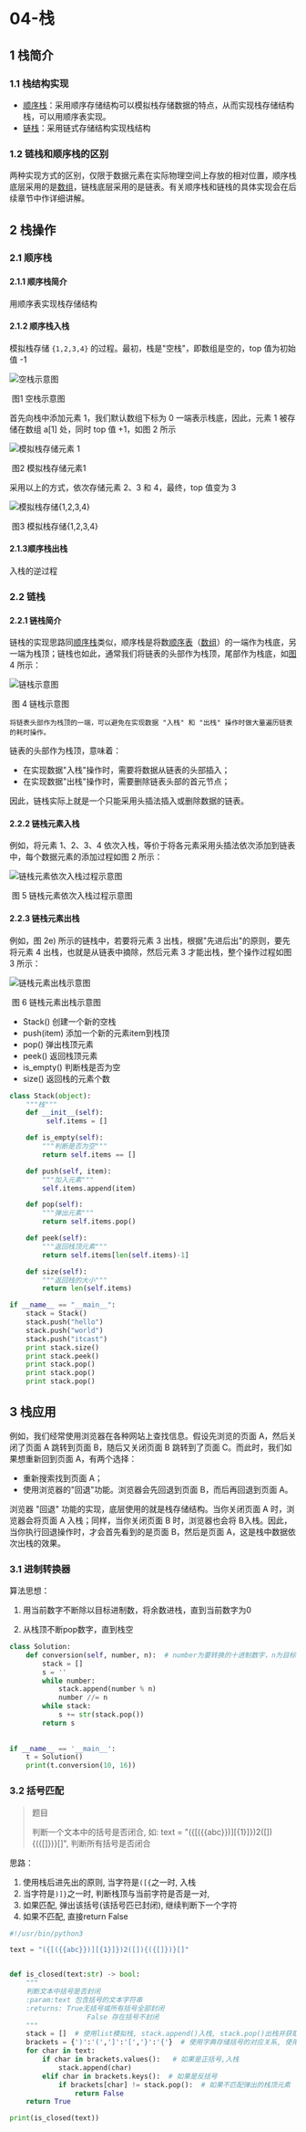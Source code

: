 # 04-栈

## 1 栈简介

### 1.1 栈结构实现

- [顺序栈](http://data.biancheng.net/view/170.html)：采用顺序存储结构可以模拟栈存储数据的特点，从而实现栈存储结构栈，可以用顺序表实现。
- [链栈](http://data.biancheng.net/view/171.html)：采用链式存储结构实现栈结构

### 1.2 链栈和顺序栈的区别

两种实现方式的区别，仅限于数据元素在实际物理空间上存放的相对位置，顺序栈底层采用的是[数组](http://data.biancheng.net/view/181.html)，链栈底层采用的是链表。有关顺序栈和链栈的具体实现会在后续章节中作详细讲解。

## 2 栈操作

### 2.1 顺序栈

#### 2.1.1 顺序栈简介

用顺序表实现栈存储结构

#### 2.1.2 顺序栈入栈

模拟栈存储 `{1,2,3,4}` 的过程。最初，栈是"空栈"，即数组是空的，top 值为初始值 -1

![空栈示意图](http://data.biancheng.net/uploads/allimg/181202/2-1Q202131603419.gif)

​												图1 空栈示意图

首先向栈中添加元素 1，我们默认数组下标为 0 一端表示栈底，因此，元素 1 被存储在数组 a[1] 处，同时 top 值 +1，如图 2 所示

![模拟栈存储元素 1](http://data.biancheng.net/uploads/allimg/181202/2-1Q2021316322O.gif)

​											图2 模拟栈存储元素1

采用以上的方式，依次存储元素 2、3 和 4，最终，top 值变为 3

![模拟栈存储{1,2,3,4}](http://data.biancheng.net/uploads/allimg/181202/2-1Q202131649636.gif)

​											图3 模拟栈存储{1,2,3,4}

#### 2.1.3顺序栈出栈

入栈的逆过程

### 2.2 链栈

#### 2.2.1 链栈简介

链栈的实现思路同[顺序栈](http://data.biancheng.net/view/170.html)类似，顺序栈是将数[顺序表](http://data.biancheng.net/view/158.html)（[数组](http://data.biancheng.net/view/181.html)）的一端作为栈底，另一端为栈顶；链栈也如此，通常我们将链表的头部作为栈顶，尾部作为栈底，如[图](http://data.biancheng.net/view/200.html) 4 所示：

![链栈示意图](http://data.biancheng.net/uploads/allimg/181202/2-1Q2021G31YC.gif)

​												图 4 链栈示意图

```
将链表头部作为栈顶的一端，可以避免在实现数据 "入栈" 和 "出栈" 操作时做大量遍历链表的耗时操作。
```

链表的头部作为栈顶，意味着：

- 在实现数据"入栈"操作时，需要将数据从链表的头部插入；
- 在实现数据"出栈"操作时，需要删除链表头部的首元节点；


因此，链栈实际上就是一个只能采用头插法插入或删除数据的链表。

#### 2.2.2 链栈元素入栈

例如，将元素 1、2、3、4 依次入栈，等价于将各元素采用头插法依次添加到链表中，每个数据元素的添加过程如图 2 所示：

![链栈元素依次入栈过程示意图](http://data.biancheng.net/uploads/allimg/181202/2-1Q2021G402604.gif)

​										图 5 链栈元素依次入栈过程示意图

#### 2.2.3 链栈元素出栈

例如，图 2e) 所示的链栈中，若要将元素 3 出栈，根据"先进后出"的原则，要先将元素 4 出栈，也就是从链表中摘除，然后元素 3 才能出栈，整个操作过程如图 3 所示：

![链栈元素出栈示意图](http://data.biancheng.net/uploads/allimg/181202/2-1Q2021G432217.gif)

​										图 6 链栈元素出栈示意图

- Stack() 创建一个新的空栈
- push(item) 添加一个新的元素item到栈顶
- pop() 弹出栈顶元素
- peek() 返回栈顶元素
- is_empty() 判断栈是否为空
- size() 返回栈的元素个数

```python
class Stack(object):
    """栈"""
    def __init__(self):
         self.items = []

    def is_empty(self):
        """判断是否为空"""
        return self.items == []

    def push(self, item):
        """加入元素"""
        self.items.append(item)

    def pop(self):
        """弹出元素"""
        return self.items.pop()

    def peek(self):
        """返回栈顶元素"""
        return self.items[len(self.items)-1]

    def size(self):
        """返回栈的大小"""
        return len(self.items)

if __name__ == "__main__":
    stack = Stack()
    stack.push("hello")
    stack.push("world")
    stack.push("itcast")
    print stack.size()
    print stack.peek()
    print stack.pop()
    print stack.pop()
    print stack.pop()
```

## 3 栈应用

例如，我们经常使用浏览器在各种网站上查找信息。假设先浏览的页面 A，然后关闭了页面 A 跳转到页面 B，随后又关闭页面 B 跳转到了页面 C。而此时，我们如果想重新回到页面 A，有两个选择：

- 重新搜索找到页面 A；
- 使用浏览器的"回退"功能。浏览器会先回退到页面 B，而后再回退到页面 A。


浏览器 "回退" 功能的实现，底层使用的就是栈存储结构。当你关闭页面 A 时，浏览器会将页面 A 入栈；同样，当你关闭页面 B 时，浏览器也会将 B入栈。因此，当你执行回退操作时，才会首先看到的是页面 B，然后是页面 A，这是栈中数据依次出栈的效果。

### 3.1 进制转换器

算法思想：

1. 用当前数字不断除以目标进制数，将余数进栈，直到当前数字为0

2. 从栈顶不断pop数字，直到栈空

```python
class Solution:
    def conversion(self, number, n):  # number为要转换的十进制数字，n为目标进制
        stack = []
        s = ''
        while number:
            stack.append(number % n)
            number //= n
        while stack:
            s += str(stack.pop())
        return s
 
 
if __name__ == '__main__':
    t = Solution()
    print(t.conversion(10, 16))
```

### 3.2 括号匹配

> 题目
>
> 判断一个文本中的括号是否闭合,
> 如: text = "({[({{abc}})][{1}]})2([]){({[]})}[]", 判断所有括号是否闭合

思路：

1. 使用栈后进先出的原则, 当字符是`([{`之一时, 入栈
2. 当字符是`)]}`之一时, 判断栈顶与当前字符是否是一对,
3. 如果匹配, 弹出该括号(该括号匹已封闭), 继续判断下一个字符
4. 如果不匹配, 直接return False

```python
#!/usr/bin/python3

text = "({[({{abc}})][{1}]})2([]){({[]})}[]"


def is_closed(text:str) -> bool:  
    """
    判断文本中括号是否封闭
    :param:text 包含括号的文本字符串
    :returns: True无括号或所有括号全部封闭
                   False 存在括号不封闭
    """
    stack = []  # 使用list模拟栈, stack.append()入栈, stack.pop()出栈并获取栈顶元素
    brackets = {')':'(',']':'[','}':'{'}  # 使用字典存储括号的对应关系, 使用反括号作key方便查询对应的括号
    for char in text:
        if char in brackets.values():   # 如果是正括号,入栈
            stack.append(char)
        elif char in brackets.keys():  # 如果是反括号
            if brackets[char] != stack.pop():  # 如果不匹配弹出的栈顶元素
                return False
    return True

print(is_closed(text))
```

